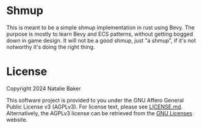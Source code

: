 # Shmup

This is meant to be a simple shmup implementation in rust using Bevy. The purpose is mostly to learn Bevy and ECS patterns, without getting bogged down in game design. It will not be a good shmup, just "a shmup", if it's not notworthy it's doing the right thing.

# License

Copyright 2024 Natalie Baker

This software project is provided to you under the GNU Affero General Public License v3 (AGPLv3). For license text, please see [LICENSE.md](LICENSE.md). Alternatively, the AGPLv3 license can be retrieved from the [GNU Licenses](http://www.gnu.org/licenses/) website.
